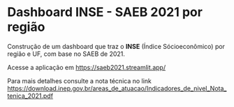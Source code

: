 # Dashboard INSE - SAEB 2021 por região
Construção de um dashboard que traz o **INSE** (Índice Sócioeconômico) por região e UF,
com base no SAEB de 2021.

Acesse a aplicação em <https://saeb2021.streamlit.app/>

Para mais detalhes consulte a nota técnica no link <https://download.inep.gov.br/areas_de_atuacao/Indicadores_de_nivel_Nota_tenica_2021.pdf>   
